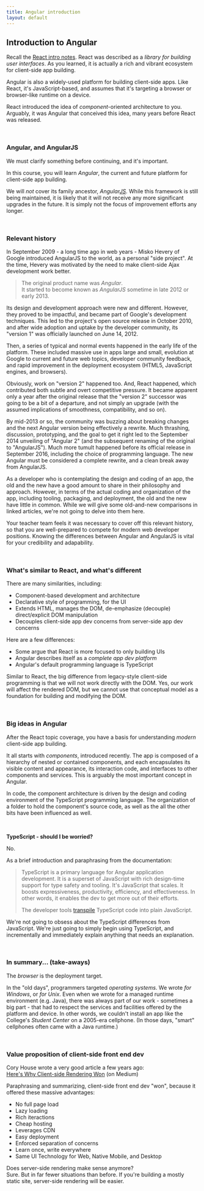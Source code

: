 ```yaml
---
title: Angular introduction
layout: default
---
```


## Introduction to Angular

Recall the [React intro notes](react-intro). React was described as a *library for building user interfaces*. As you learned, it is actually a rich and vibrant ecosystem for client-side app building. 

Angular is also a widely-used platform for building client-side apps. Like React, it's JavaScript-based, and assumes that it's targeting a browser or browser-like runtime on a device.

React introduced the idea of *component*-oriented architecture to you. Arguably, it was Angular that conceived this idea, many years before React was released. 

<br>

### Angular, and AngularJS

We must clarify something before continuing, and it's important. 

In this course, you will learn *Angular*, the current and future platform for client-side app building.  

We will *not* cover its family ancestor, *Angular<u>JS</u>*. While this framework is still being maintained, it is likely that it will not receive any more significant upgrades in the future. It is simply not the focus of improvement efforts any longer.

<br>

### Relevant history

In September 2009 - a long time ago in web years - Misko Hevery of Google introduced AngularJS to the world, as a personal "side project". At the time, Hevery was motivated by the need to make client-side Ajax development work better. 

> The original product name was *Angular*.  
> It started to become known as *AngularJS* sometime in late 2012 or early 2013.  

Its design and development approach were new and different. However, they proved to be impactful, and became part of Google's development techniques. This led to the project's open source release in October 2010, and after wide adoption and uptake by the developer community, its "version 1" was officially launched on June 14, 2012. 

Then, a series of typical and normal events happened in the early life of the platform. These included massive use in apps large and small, evolution at Google to current and future web topics, developer community feedback, and rapid improvement in the deployment ecosystem (HTML5, JavaScript engines, and browsers). 

Obviously, work on "version 2" happened too. And, React happened, which contributed both subtle and overt competitive pressure.  It became apparent only a year after the original release that the "version 2" successor was going to be a bit of a departure, and not simply an upgrade (with the assumed implications of smoothness, compatibility, and so on). 

By mid-2013 or so, the community was buzzing about breaking changes and the next Angular version being effectively a rewrite. Much thrashing, discussion, prototyping, and the goal to get it right led to the September 2014 unveiling of "Angular 2" (and the subsequent renaming of the original to "AngularJS"). Much more tumult happened before its official release in September 2016, including the choice of programming language. The new Angular must be considered a complete rewrite, and a clean break away from AngularJS. 

As a developer who is contemplating the design and coding of an app, the old and the new have a good amount to share in their philosophy and approach. However, in terms of the actual coding and organization of the app, including tooling, packaging, and deployment, the old and the new have little in common. While we will give some old-and-new comparisons in linked articles, we're not going to delve into them here. 

Your teacher team feels it was necessary to cover off this relevant history, so that you are well-prepared to compete for modern web developer positions. Knowing the differences between Angular and AngularJS is vital for your credibility and adapability. 

<br>

### What's similar to React, and what's different

There are many similarities, including:
* Component-based development and architecture
* Declarative style of programming, for the UI
* Extends HTML, manages the DOM, de-emphasize (decouple) direct/explicit DOM manipulation  
* Decouples client-side app dev concerns from server-side app dev concerns

Here are a few differences:
* Some argue that React is more focused to only building UIs
* Angular describes itself as a *complete app dev platform* 
* Angular's default programming language is TypeScript

Similar to React, the big difference from legacy-style client-side programming is that we will not work directly with the DOM. Yes, our work will affect the rendered DOM, but we cannot use that conceptual model as a foundation for building and modifying the DOM. 

<br>

### Big ideas in Angular

After the React topic coverage, you have a basis for understanding *modern* client-side app building. 

It all starts with *components*, introduced recently. The app is composed of a hierarchy of nested or contained components, and each encapsulates its visible content and appearance, its interaction code, and interfaces to other components and services. This is arguably the most important concept in Angular. 

In code, the component architecture is driven by the design and coding environment of the TypeScript programming language. The organization of a folder to hold the component's source code, as well as the all the other bits have been influenced as well.

<br>

**TypeScript - should I be worried?**

No.

As a brief introduction and paraphrasing from the documentation:

> TypeScript is a primary language for Angular application development. It is a superset of JavaScript with rich design-time support for type safety and tooling. It's JavaScript that scales. It boosts expressiveness, productivity, efficiency, and effectiveness. In other words, it enables the dev to get more out of their efforts. 
> 
> The developer tools [transpile](https://www.stevefenton.co.uk/2012/11/compiling-vs-transpiling/) TypeScript code into plain JavaScript.

We're not going to obsess about the TypeScript differences from JavaScript. We're just going to simply begin using TypeScript, and incrementally and immediately explain anything that needs an explanation.

<br>

### In summary... (take-aways)

The *browser* is the deployment target.  

In the "old days", programmers targeted *operating systems*. We wrote *for Windows*, or *for Unix*. Even when we wrote for a managed runtime environment (e.g. Java), there was always part of our work - sometimes a big part - that had to respect the services and facilities offered by the platform and device. In other words, we couldn't install an app like the College's *Student Center* on a 2005-era cellphone. (In those days, "smart" cellphones often came with a Java runtime.)  

<br>

### Value proposition of client-side front end dev

Cory House wrote a very good article a few years ago:  
[Here's Why Client-side Rendering Won](https://medium.freecodecamp.org/heres-why-client-side-rendering-won-46a349fadb52) (on Medium) 

Paraphrasing and summarizing, client-side front end dev "won", because it offered these massive advantages:
* No full page load
* Lazy loading
* Rich iteractions
* Cheap hosting
* Leverages CDN
* Easy deployment
* Enforced separation of concerns
* Learn once, write everywhere
* Same UI Technology for Web, Native Mobile, and Desktop

Does server-side rendering make sense anymore?  
Sure. But in far fewer situations than before. If you're building a mostly static site, server-side rendering will be easier.

<br>

